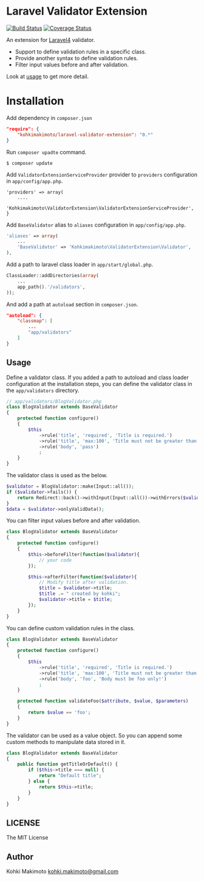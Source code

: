 # Laravel Validator Extension

[![Build Status](https://travis-ci.org/kohkimakimoto/LaravelValidatorExtension.svg?branch=master)](https://travis-ci.org/kohkimakimoto/LaravelValidatorExtension)
[![Coverage Status](https://coveralls.io/repos/kohkimakimoto/LaravelValidatorExtension/badge.png?branch=master)](https://coveralls.io/r/kohkimakimoto/LaravelValidatorExtension?branch=master)

An extension for [Laravel4](http://laravel.com/) validator.

* Support to define validation rules in a specific class.
* Provide another syntax to define validation rules.
* Filter input values before and after validation.

Look at [usage](#usage) to get more detail.

# Installation

Add dependency in `composer.json`

```json
"require": {
    "kohkimakimoto/laravel-validator-extension": "0.*"
}
```

Run `composer upadte` command.

```
$ composer update
```

Add `ValidatorExtensionServiceProvider` provider to `providers` configuration in `app/config/app.php`.

```
'providers' => array(
    ....
    'Kohkimakimoto\ValidatorExtension\ValidatorExtensionServiceProvider',
}
```

Add `BaseValidator` alias to `aliases` configuration in `app/config/app.php`.

```php
'aliases' => array(
    ...
    'BaseValidator' => 'Kohkimakimoto\ValidatorExtension\Validator',
),
```

Add a path to laravel class loader in `app/start/global.php`.

```php
ClassLoader::addDirectories(array(
    ...
    app_path().'/validators',
));
```

And add a path at `autoload` section in `composer.json`.

```json
"autoload": {
    "classmap": [
        ...
        "app/validators"
    ]
}
```

## Usage

Define a validator class. If you added a path to autoload and class loader configuration at the installation steps, you can define the validator class in the `app/validators` directory.

```php
// app/validators/BlogValidator.php
class BlogValidator extends BaseValidator
{
    protected function configure()
    {
        $this
            ->rule('title', 'required', 'Title is required.')
            ->rule('title', 'max:100', 'Title must not be greater than 100 characters.')
            ->rule('body', 'pass')
            ;
    }
}
```

The validator class is used as the below.

```php
$validator = BlogValidator::make(Input::all());
if ($validator->fails()) {
    return Redirect::back()->withInput(Input::all())->withErrors($validator);
}
$data = $validator->onlyValidData();
```

You can filter input values before and after validation.

```php
class BlogValidator extends BaseValidator
{
    protected function configure()
    {
        $this->beforeFilter(function($validator){
            // your code
        });

        $this->afterFilter(function($validator){
            // Modify title after validation.
            $title = $validator->title;
            $title .= " created by kohki";
            $validator->title = $title;
        });
    }
}
```

You can define custom validation rules in the class.

```php
class BlogValidator extends BaseValidator
{
    protected function configure()
    {
        $this
            ->rule('title', 'required', 'Title is required.')
            ->rule('title', 'max:100', 'Title must not be greater than 100 characters.')
            ->rule('body', 'foo', 'Body must be foo only!')
            ;
    }

    protected function validateFoo($attribute, $value, $parameters)
    {
        return $value == 'foo';
    }
}
```

The validator can be used as a value object. So you can append some custom methods to manipulate data stored in it.

```php
class BlogValidator extends BaseValidator
{
    public function getTitleOrDefault() {
        if ($this->title === null) {
            return "Default title";
        } else {
            return $this->title;
        }
    }
}
```

## LICENSE

The MIT License

## Author

Kohki Makimoto <kohki.makimoto@gmail.com>
